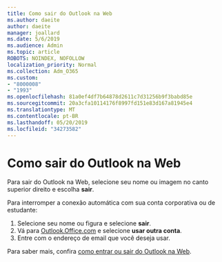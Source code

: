 ```yaml
---
title: Como sair do Outlook na Web
ms.author: daeite
author: daeite
manager: joallard
ms.date: 5/6/2019
ms.audience: Admin
ms.topic: article
ROBOTS: NOINDEX, NOFOLLOW
localization_priority: Normal
ms.collection: Adm_O365
ms.custom:
- "8000008"
- "1993"
ms.openlocfilehash: 81a0ef4df7b64878d2611c7d31256b9f3babd85e
ms.sourcegitcommit: 20a3cfa10114176f8997fd151e83d167a81945e4
ms.translationtype: MT
ms.contentlocale: pt-BR
ms.lasthandoff: 05/20/2019
ms.locfileid: "34273582"
---
```

# <a name="how-to-sign-out-of-outlook-on-the-web"></a>Como sair do Outlook na Web

Para sair do Outlook na Web, selecione seu nome ou imagem no canto superior direito e escolha **sair**.

Para interromper a conexão automática com sua conta corporativa ou de estudante:

1. Selecione seu nome ou figura e selecione **sair**.
1. Vá para [Outlook.Office.com](https://outlook.office.com/) e selecione **usar outra conta**.
1. Entre com o endereço de email que você deseja usar.

Para saber mais, confira [como entrar ou sair do Outlook na Web](https://support.office.com/article/763fab4d-0138-4814-b450-37fc286bcb79).